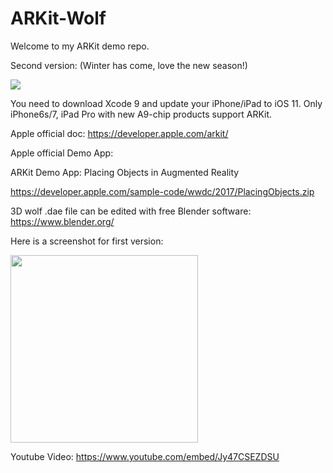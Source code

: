 # ARKit-Wolf


Welcome to my ARKit demo repo.



Second version: (Winter has come, love the new season!)


![](https://storage.googleapis.com/webapp01-149600.appspot.com/github/wolf.gif)




You need to download Xcode 9 and update your iPhone/iPad to iOS 11.
Only iPhone6s/7, iPad Pro with new A9-chip products support ARKit.


Apple official doc:
https://developer.apple.com/arkit/

Apple official Demo App:

ARKit Demo App: Placing Objects in Augmented Reality

https://developer.apple.com/sample-code/wwdc/2017/PlacingObjects.zip


3D wolf .dae file can be edited with free Blender software:
https://www.blender.org/






Here is a screenshot for first version:

<img src="https://storage.googleapis.com/webapp01-149600.appspot.com/github/IMG_1201.jpg" width="300">








Youtube Video:
https://www.youtube.com/embed/Jy47CSEZDSU
